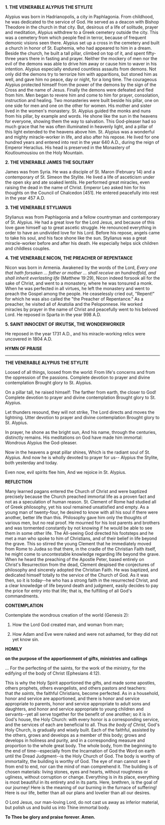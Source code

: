 
**1. THE VENERABLE ALYPIUS THE STYLITE**

Alypius was born in Hadrianopolis, a city in Paphlagonia. From childhood, he was dedicated to the service of God. He served as a deacon with Bishop Theodore in the church in that city. But, desirous of a life of solitude, prayer and meditation, Alypius withdrew to a Greek cemetery outside the city. This was a cemetery from which people fled in terror, because of frequent demonic visions seen there. Alypius set up a cross in the cemetery and built a church in honor of St. Euphemia, who had appeared to him in a dream. Beside the church, he built a tall pillar, climbed on top of it, and spent fifty-three years there in fasting and prayer. Neither the mockery of men nor the evil of the demons was able to drive him away or cause him to waver in his intention. Alypius especially endured countless assaults from demons. Not only did the demons try to terrorize him with apparitions, but stoned him as well, and gave him no peace, day or night, for a long time. The courageous Alypius protected himself from the power of the demons by the sign of the Cross and the name of Jesus. Finally the demons were defeated and fled from him. Men began to revere him and come to him for prayer, consolation, instruction and healing. Two monasteries were built beside his pillar, one on one side for men and one on the other for women. His mother and sister lived in the women's monastery. St. Alypius guided the monks and nuns from his pillar, by example and words. He shone like the sun in the heavens for everyone, showing them the way to salvation. This God-pleaser had so much grace that he was often illuminated in heavenly light, and a pillar of this light extended to the heavens above him. St. Alypius was a wonderful and mighty miracle-worker in life, and also after his repose. He lived for one hundred years and entered into rest in the year 640 A.D., during the reign of Emperor Heraclius. His head is preserved in the Monastery of Koutloumousiou on the Holy Mountain.

**2. THE VENERABLE JAMES THE SOLITARY**

James was from Syria. He was a disciple of St. Maron (February 14) and a contemporary of St. Simeon the Stylite. He lived a life of asceticism under the open sky and ate soaked lentils. He performed great miracles, even raising the dead in the name of Christ. Emperor Leo asked him for his thoughts on the Council of Chalcedon [451]. He entered peacefully into rest in the year 457 A.D.

**3. THE VENERABLE STYLIANUS**

Stylianus was from Paphlagonia and a fellow countryman and contemporary of St. Alypius. He had a great love for the Lord Jesus, and because of this love gave himself up to great ascetic struggle. He renounced everything in order to have an undivided love for his Lord. Before his repose, angels came to take his soul, and his face shone like the sun. Stylianus was a great miracle-worker before and after his death. He especially helps sick children and childless couples.

**4. THE VENERABLE NICON, THE PREACHER OF REPENTANCE**

Nicon was born in Armenia. Awakened by the words of the Lord, *Every one that hath forsaken … father or mother … shall receive an hundredfold, and shall inherit everlasting life* (Matthew 19:29), Nicon indeed forsook all for the sake of Christ, and went to a monastery, where he was tonsured a monk. When he was perfected in all virtues, he left the monastery and went to preach the Gospel among the people. He ceaselessly cried out, "Repent!" for which he was also called the "the Preacher of Repentance." As a preacher, he visited all of Anatolia and the Peloponnese. He worked miracles by prayer in the name of Christ and peacefully went to his beloved Lord. He reposed in Sparta in the year 998 A.D.

**5. SAINT INNOCENT OF IRKUTSK, THE WONDERWORKER**

He reposed in the year 1731 A.D., and his miracle-working relics were uncovered in 1804 A.D.



**HYMN OF PRAISE**
****

**THE VENERABLE ALYPIUS THE STYLITE**

Loosed of all things, loosed from the world:
From life's concerns and from the oppression of the passions.
Complete devotion to prayer and divine contemplation
Brought glory to St. Alypius.

On a pillar tall, he raised himself:
The farther from earth, the closer to God!
Complete devotion to prayer and divine contemplation
Brought glory to St. Alypius.

Let thunders resound, they will not strike,
The Lord directs and moves the lightning.
Utter devotion to prayer and divine contemplation
Brought glory to St. Alypius.

In prayer, he shone as the bright sun,
And his name, through the centuries, distinctly remains.
His meditations on God have made him immortal:
Wondrous Alypius the God-pleaser.

Now in the heavens a great pillar shines,
Which is the radiant soul of St. Alypius.
And now he is wholly devoted to prayer for us--
Alypius the Stylite, both yesterday and today.

Even now, evil spirits flee him,
And we rejoice in St. Alypius.


**REFLECTION**

Many learned pagans entered the Church of Christ and were baptized precisely because the Church preached immortal life as a proven fact and not as a speculation of human reason. St. Clement of Rome had studied all of Greek philosophy, yet his soul remained unsatisfied and empty. As a young man of twenty-four, he desired to know with all his soul if there were another, better life than this. Philosophy gave him only the thoughts of various men, but no real proof. He mourned for his lost parents and brothers and was tormented constantly by not knowing if he would be able to see them in some other life. The All-seeing God directed his footsteps and he met a man who spoke to him of Christians, and of their belief in life beyond the grave. This so stirred the young Clement that he immediately moved from Rome to Judea so that there, in the cradle of the Christian Faith itself, he might come to uncontestable knowledge regarding life beyond the grave. When he heard the preaching of the Apostle Peter, based entirely on Christ's Resurrection from the dead, Clement despised the conjectures of philosophy and sincerely adopted the Christian Faith. He was baptized, and dedicated himself totally to the service of the Church of God. As it was then, so it is today--he who has a strong faith in the resurrected Christ, and a clear knowledge of life beyond death and judgment, easily decides to pay the price for entry into that life; that is, the fulfilling of all God's commandments.



**CONTEMPLATION**

Contemplate the wondrous creation of the world (Genesis 2):

1.  How the Lord God created man, and woman from man;

1.  How Adam and Eve were naked and were not ashamed, for they did not yet know sin.



**HOMILY**

**on the purpose of the apportionment of gifts, ministries and callings**

… For the perfecting of the saints, for the work of the ministry, for the edifying of the body of Christ (Ephesians 4:12).

This is why the Holy Spirit apportioned the gifts, and made some apostles, others prophets, others evangelists, and others pastors and teachers: that *the saints*, the faithful Christians, become perfected. As in a household, honor and service are apportioned, and there is honor and service appropriate to parents, honor and service appropriate to adult sons and daughters, and honor and service appropriate to young children and servants--yet all serve together for the benefit of one another; so it is in God's house, the Holy Church: with every honor is a corresponding service, and the services of each are beneficial to all. Thus *the body of Christ,* God's Holy Church, is gradually and wisely built. Each of the faithful, assisted by the others, grows and develops as a member of this body; grows and develops in holiness and purity, and in a corresponding measure and proportion to the whole great body. The whole body, from the beginning to the end of time--especially from the Incarnation of God the Word on earth until the Dread Judgment--is the Holy Church of God. The body is worthy of immortality, the building is worthy of God. The eye of man cannot see it from end to end, nor can the mind of man comprehend it. The building is of chosen materials: living stones, eyes and hearts, without roughness or ugliness, without corruption or change. Everything is in its place, everything is most beautiful in its entirety and in its parts. Here, brethren, is the goal of our journey! Here is the meaning of our burning in the furnace of suffering! Here is our life, better than all our plans and lovelier than all our desires.

O Lord Jesus, our man-loving Lord, do not cast us away as inferior material, but polish us and build us into Thine immortal body.

**To Thee be glory and praise forever. Amen.**
